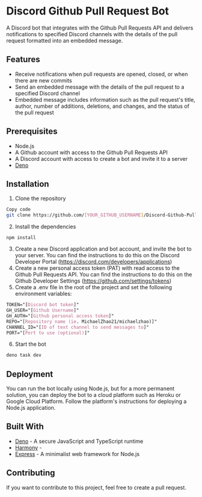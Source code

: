 # Discord Github Pull Request Bot
A Discord bot that integrates with the Github Pull Requests API and delivers notifications to specified Discord channels with the details of the pull request formatted into an embedded message.

## Features
- Receive notifications when pull requests are opened, closed, or when there are new commits
- Send an embedded message with the details of the pull request to a specified Discord channel
- Embedded message includes information such as the pull request's title, author, number of additions, deletions, and changes, and the status of the pull request
## Prerequisites
- Node.js
- A Github account with access to the Github Pull Requests API
- A Discord account with access to create a bot and invite it to a server
- [Deno]("https://deno.land/manual@v1.30.2/getting_started/installation")
## Installation
1. Clone the repository
```bash
Copy code
git clone https://github.com/[YOUR_GITHUB_USERNAME]/Discord-Github-Pull-Request-Bot.git
```
2. Install the dependencies
```Copy code
npm install
```
3. Create a new Discord application and bot account, and invite the bot to your server. You can find the instructions to do this on the Discord Developer Portal (https://discord.com/developers/applications)
4. Create a new personal access token (PAT) with read access to the Github Pull Requests API. You can find the instructions to do this on the Github Developer Settings (https://github.com/settings/tokens)
5. Create a .env file in the root of the project and set the following environment variables:
```css
TOKEN="[Discord bot token]"
GH_USER="[Github Username]"
GH_AUTH="[Github personal access token]"
REPO="[Repository name (ie. MichaelZhao21/michaelzhao)]"
CHANNEL_ID="[ID of text channel to send messages to]"
PORT="[Port to use (optional)]"
```
6. Start the bot
```sql
deno task dev
```
## Deployment
You can run the bot locally using Node.js, but for a more permanent solution, you can deploy the bot to a cloud platform such as Heroku or Google Cloud Platform. Follow the platform's instructions for deploying a Node.js application.

## Built With
- [Deno]('https://deno.land/) - A secure JavaScript and TypeScript runtime
- [Harmony]('https://doc.deno.land/https://raw.githubusercontent.com/harmonyland/harmony/main/mod.ts) - 
- [Express]('https://expressjs.com/) - A minimalist web framework for Node.js
## Contributing
If you want to contribute to this project, feel free to create a pull request.